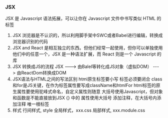 ### JSX
JSX 是 Javascript 语法拓展，可以让你在 Javascript 文件中书写类似 HTML 的标签
1. JSX 浏览器是不认识的，所以利用脚手架中SWC或者Babel进行编辑，转换成浏览器识别的代码
2. JSX and React 是相互独立的东西。但他们经常一起使用，但你可以单独使用他们中的任意一个，JSX 是一种语法扩展，而 React 则是一个 Javascript 的库
3. JSX 转换成JS的流程
    JSX ---> 由Balel等转化成JS对象（虚拟DOM） ---> 由ReactDom转换成DOM
4. JSX语法与HTML之间的写法区别
    html原生标签要小写
    标签必须要闭合
    class和for是JS关键，在作为标签属性要写成className和htmlFor
    html标签的原生属性要使用驼峰式命名，自定义属性则随意
    大括号使用Javascript，但对象和函数是不能直接放到JSX {} 中的
    属性使用大括号
    添加注释，在大括号内添加注释
    唯一根标签
5. 样式
    行间样式, style
    全局样式，xxx.css
    局部样式, xxx.module.css
